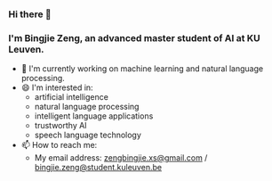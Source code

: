 ### Hi there 👋

### I'm Bingjie Zeng, an advanced master student of AI at KU Leuven.

- 🌱 I'm currently working on machine learning and natural language processing.
- 😄 I'm interested in:
  - artificial intelligence
  - natural language processing
  - intelligent language applications
  - trustworthy AI
  - speech language technology
- 📫 How to reach me:
  - My email address: zengbingjie.xs@gmail.com / bingjie.zeng@student.kuleuven.be
